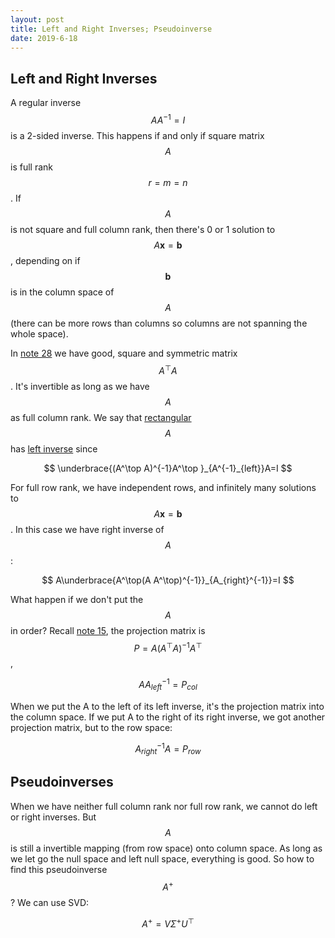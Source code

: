 ```yaml
---
layout: post
title: Left and Right Inverses; Pseudoinverse
date: 2019-6-18
---
```


## Left and Right Inverses

A regular inverse $$AA^{-1}=I$$ is a 2-sided inverse. This happens if and only if square matrix $$A$$ is full rank $$r=m=n$$.  If $$A$$ is not square and full column rank, then there's 0 or 1 solution to $$A\mathbf x=\mathbf b$$, depending on if $$\mathbf b$$ is in the column space of $$A$$ (there can be more rows than columns so columns are not spanning the whole space). 

In [note 28](./28_similar_matrices_and_jordan_form) we have good, square and symmetric matrix $$A^\top A$$. It's invertible as long as we have $$A$$ as full column rank. We say that <u>rectangular</u> $$A$$ has <u>left inverse</u> since 

$$
\underbrace{(A^\top A)^{-1}A^\top }_{A^{-1}_{left}}A=I
$$

For full row rank, we have independent rows, and infinitely many solutions to $$A\mathbf x=\mathbf b$$. In this case we have right inverse of $$A$$:

$$
A\underbrace{A^\top(A A^\top)^{-1}}_{A_{right}^{-1}}=I
$$

What happen if we don't put the $$A$$ in order? Recall [note 15](../UnitII/15_projections_onto_subspaces), the projection matrix is $$P=A(A^\top A)^{-1}A^\top$$, 

$$
AA^{-1}_{left}=P_{col}
$$

When we put the A to the left of its left inverse, it's the projection matrix into the column space. If we put A to the right of its right inverse, we got another projection matrix, but to the row space:

$$
A_{right}^{-1}A=P_{row}
$$


## Pseudoinverses

When we have neither full column rank nor full row rank, we cannot do left or right inverses. But $$A$$ is still a invertible mapping (from row space) onto column space. As long as we let go the null space and left null space, everything is good. So how to find this pseudoinverse $$A^+$$? We can use SVD:

$$
A^+=V\Sigma^+U^\top
$$
